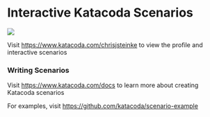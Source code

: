 # Interactive Katacoda Scenarios

[![](http://shields.katacoda.com/katacoda/chrisjsteinke/count.svg)](https://www.katacoda.com/chrisjsteinke "Get your profile on Katacoda.com")

Visit https://www.katacoda.com/chrisjsteinke to view the profile and interactive scenarios

### Writing Scenarios
Visit https://www.katacoda.com/docs to learn more about creating Katacoda scenarios

For examples, visit https://github.com/katacoda/scenario-example
